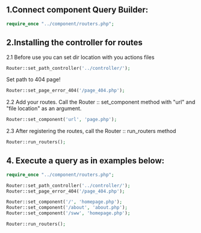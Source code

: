 ## 1.Connect component Query Builder:
```php 
require_once "../component/routers.php";
```

## 2.Installing the controller for routes
2.1 Before use you can set dir location with you actions files
```php
Router::set_path_controller('../controller/');
```
Set path to 404 page!
```php
Router::set_page_error_404('/page_404.php');
``` 

2.2 Add your routes. Call the Router :: set_component method with "url" and "file location" as an argument.
```php
Router::set_component('url', 'page.php');
```
2.3 After registering the routes, call the Router :: run_routers method
```php
Router::run_routers();
```
## 4. Execute a query as in examples below:

```php
require_once "../component/routers.php";

Router::set_path_controller('../controller/');
Router::set_page_error_404('/page_404.php');

Router::set_component('/', 'homepage.php');
Router::set_component('/about', 'about.php');
Router::set_component('/sww', 'homepage.php');

Router::run_routers();

```
